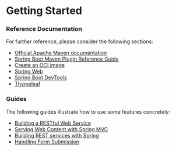 # Getting Started

### Reference Documentation

For further reference, please consider the following sections:

* [Official Apache Maven documentation](https://maven.apache.org/guides/index.html)
* [Spring Boot Maven Plugin Reference Guide](https://docs.spring.io/spring-boot/docs/2.5.1/maven-plugin/reference/html/)
* [Create an OCI image](https://docs.spring.io/spring-boot/docs/2.5.1/maven-plugin/reference/html/#build-image)
* [Spring Web](https://docs.spring.io/spring-boot/docs/2.5.1/reference/htmlsingle/#boot-features-developing-web-applications)
* [Spring Boot DevTools](https://docs.spring.io/spring-boot/docs/2.5.1/reference/htmlsingle/#using-boot-devtools)
* [Thymeleaf](https://docs.spring.io/spring-boot/docs/2.5.1/reference/htmlsingle/#boot-features-spring-mvc-template-engines)

### Guides

The following guides illustrate how to use some features concretely:

* [Building a RESTful Web Service](https://spring.io/guides/gs/rest-service/)
* [Serving Web Content with Spring MVC](https://spring.io/guides/gs/serving-web-content/)
* [Building REST services with Spring](https://spring.io/guides/tutorials/bookmarks/)
* [Handling Form Submission](https://spring.io/guides/gs/handling-form-submission/)

